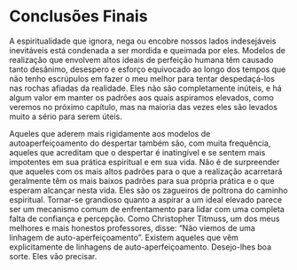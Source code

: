 # Conclusões Finais

A espiritualidade que ignora, nega ou encobre nossos lados indesejáveis ​​inevitáveis ​​está condenada a ser mordida e queimada por eles. Modelos de realização que envolvem altos ideais de perfeição humana têm causado tanto desânimo, desespero e esforço equivocado ao longo dos tempos que não tenho escrúpulos em fazer o meu melhor para tentar despedaçá-los nas rochas afiadas da realidade. Eles não são completamente inúteis, e há algum valor em manter os padrões aos quais aspiramos elevados, como veremos no próximo capítulo, mas na maioria das vezes eles são levados muito a sério para serem úteis.

Aqueles que aderem mais rigidamente aos modelos de autoaperfeiçoamento do despertar também são, com muita frequência, aqueles que acreditam que o despertar é inatingível e se sentem mais impotentes em sua prática espiritual e em sua vida. Não é de surpreender que aqueles com os mais altos padrões para o que a realização acarretará geralmente têm os mais baixos padrões para sua própria prática e o que esperam alcançar nesta vida. Eles são os zagueiros de poltrona do caminho espiritual. Tornar-se grandioso quanto a aspirar a um ideal elevado parece ser um mecanismo comum de enfrentamento para lidar com uma completa falta de confiança e percepção. Como Christopher Titmuss, um dos meus melhores e mais honestos professores, disse: “Não viemos de uma linhagem de auto-aperfeiçoamento”. Existem aqueles que vêm explicitamente de linhagens de auto-aperfeiçoamento. Desejo-lhes boa sorte. Eles vão precisar.
